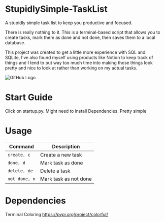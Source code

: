 # StupidlySimple-TaskList
A stupidly simple task list to keep you productive and focused.

There is really nothing to it. This is a terminal-based script that allows you to create tasks, mark them as done and not done, then saves them to a local database.

This project was created to get a little more experience with SQL and SQLite, I've also found myself using products like Notion to keep track of things and I tend to put way too much time into making those things look pretty and nice to look at rather than working on my actual tasks.

![GitHub Logo](https://i.imgur.com/3gdRNT9.png)


# Start Guide
Click on startup.py. Might need to install Dependencies. Pretty simple

# Usage
| Command | Description |
| ------- | ----------- |
| `create, c` | Create a new task |
| `done, d` | Mark task as done |
| `delete, de` | Delete a task |
| `not done, n` | Mark task as not done |

# Dependencies 
Terminal Coloring
https://pypi.org/project/colorful/

